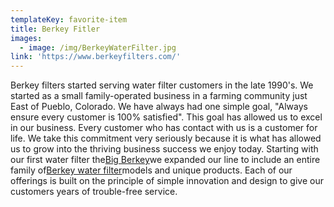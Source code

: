 ```yaml
---
templateKey: favorite-item
title: Berkey Fitler
images:
  - image: /img/BerkeyWaterFilter.jpg
link: 'https://www.berkeyfilters.com/'
---
```

<!--StartFragment-->

Berkey filters started serving water filter customers in the late 1990's. We started as a small family-operated business in a farming community just East of Pueblo, Colorado. We have always had one simple goal, "Always ensure every customer is 100% satisfied". This goal has allowed us to excel in our business. Every customer who has contact with us is a customer for life. We take this commitment very seriously because it is what has allowed us to grow into the thriving business success we enjoy today. Starting with our first water filter the[Big Berkey](https://www.berkeyfilters.com/berkey-water-filters/systems/big-berkey.html "Big Berkey water filter")we expanded our line to include an entire family of[Berkey water filter](https://www.berkeyfilters.com/ "Berkey water filter - Home")models and unique products. Each of our offerings is built on the principle of simple innovation and design to give our customers years of trouble-free service.

<!--EndFragment-->
